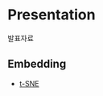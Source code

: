 # Presentation
발표자료 

## Embedding
- [t-SNE](https://github.com/JunHyun-DS/Presentation/blob/master/t-SNE.pdf)
